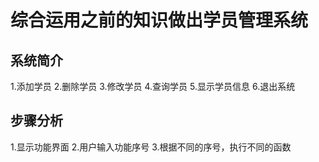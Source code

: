 # 综合运用之前的知识做出学员管理系统
## 系统简介
1.添加学员
2.删除学员
3.修改学员
4.查询学员
5.显示学员信息
6.退出系统



## 步骤分析
1.显示功能界面
2.用户输入功能序号
3.根据不同的序号，执行不同的函数



